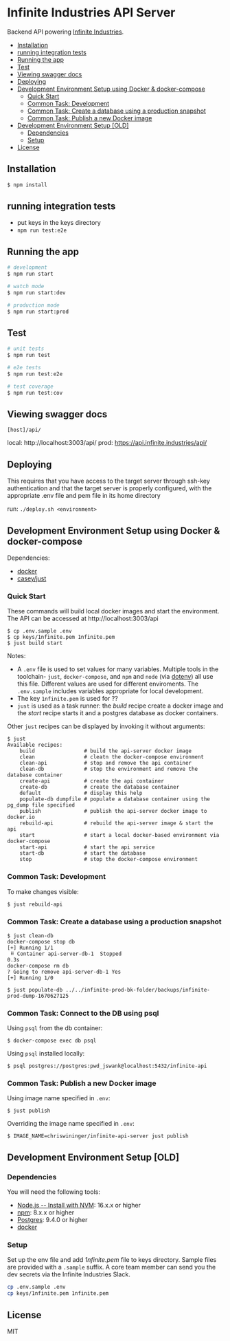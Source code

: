# Infinite Industries API Server

Backend API powering [Infinite Industries](https://infinite.industries).

* [Installation](#installation)
* [running integration tests](#running-integration-tests)
* [Running the app](#running-the-app)
* [Test](#test)
* [Viewing swagger docs](#viewing-swagger-docs)
* [Deploying](#deploying)
* [Development Environment Setup using Docker &amp; docker-compose](#development-environment-setup-using-docker--docker-compose)
  * [Quick Start](#quick-start)
  * [Common Task: Development](#common-task-development)
  * [Common Task: Create a database using a production snapshot](#common-task-create-a-database-using-a-production-snapshot)
  * [Common Task: Publish a new Docker image](#common-task-publish-a-new-docker-image)
* [Development Environment Setup [OLD]](#development-environment-setup-old)
  * [Dependencies](#dependencies)
  * [Setup](#setup)
* [License](#license)

## Installation

```bash
$ npm install
```

## running integration tests

- put keys in the keys directory
- `npm run test:e2e`

## Running the app

```bash
# development
$ npm run start

# watch mode
$ npm run start:dev

# production mode
$ npm run start:prod
```

## Test

```bash
# unit tests
$ npm run test

# e2e tests
$ npm run test:e2e

# test coverage
$ npm run test:cov
```

## Viewing swagger docs

`[host]/api/`

local: http://localhost:3003/api/
prod:  https://api.infinite.industries/api/

## Deploying

This requires that you have access to the target server through ssh-key authentication and that the target server is
properly configured, with the appropriate .env file and pem file in its home directory

run: `./deploy.sh <environment>`

## Development Environment Setup using Docker & docker-compose

Dependencies:
- [docker](https://www.docker.com)
- [casey/just](https://github.com/casey/just/releases/)

### Quick Start

These commands will build local docker images and start the environment.  The
API can be accessed at http://localhost:3003/api

```console
$ cp .env.sample .env
$ cp keys/1nfinite.pem 1nfinite.pem
$ just build start
```

Notes:
* A `.env` file is used to set values for many variables. Multiple tools in the
  toolchain- `just`, `docker-compose`, and `npm` and `node` (via
  [dotenv](https://www.npmjs.com/package/dotenv)) all use this file. Different
  values are used for different enviroments.  The `.env.sample` includes variables
  appropriate for local development.
* The key `1nfinite.pem` is used for ??
* `just` is used as a task runner: the *build* recipe create a docker image and
  the *start* recipe starts it and a postgres database as docker containers.

Other `just` recipes can be displayed by invoking it without arguments:

```console
$ just
Available recipes:
    build                # build the api-server docker image
    clean                # cleatn the docker-compose environment
    clean-api            # stop and remove the api container
    clean-db             # stop the environment and remove the database container
    create-api           # create the api container
    create-db            # create the database container
    default              # display this help
    populate-db dumpfile # populate a database container using the pg_dump file specified
    publish              # publish the api-server docker image to docker.io
    rebuild-api          # rebuild the api-server image & start the api
    start                # start a local docker-based environment via docker-compose
    start-api            # start the api service
    start-db             # start the database
    stop                 # stop the docker-compose environment
```

### Common Task: Development

To make changes visible:
```console
$ just rebuild-api
```

### Common Task: Create a database using a production snapshot

```console
$ just clean-db
docker-compose stop db                                
[+] Running 1/1                                       
 ⠿ Container api-server-db-1  Stopped                                                                  0.3s
docker-compose rm db                                                                                        
? Going to remove api-server-db-1 Yes          
[+] Running 1/0                                       

$ just populate-db ../../infinite-prod-bk-folder/backups/infinite-prod-dump-1670627125
```

### Common Task: Connect to the DB using psql

Using `psql` from the db container:

```console
$ docker-compose exec db psql
```

Using `psql` installed locally:
```console
$ psql postgres://postgres:pwd_jswank@localhost:5432/infinite-api
```

### Common Task: Publish a new Docker image

Using image name specified in `.env`:
```console
$ just publish
```

Overriding the image name specified in `.env`:
```console
$ IMAGE_NAME=chriswininger/infinite-api-server just publish
```

## Development Environment Setup [OLD]

### Dependencies

You will need the following tools:

- [Node.js -- Install with NVM](https://github.com/nvm-sh/nvm): 16.x.x or higher
- [npm](https://www.npmjs.com/get-npm): 8.x.x or higher
- [Postgres](https://www.postgresql.org/): 9.4.0 or higher
- [docker](https://www.docker.com)

### Setup

Set up the env file and add *1nfinite.pem* file to keys directory. Sample files are provided with a `.sample` suffix.
A core team member can send you the dev secrets via the Infinite Industries Slack.

 ```bash
 cp .env.sample .env
 cp keys/1nfinite.pem 1nfinite.pem    
 ```

## License

MIT
